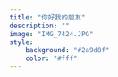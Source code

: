 ```yaml
---
title: "你好我的朋友"
description: ""
image: "IMG_7424.JPG"
style:
    background: "#2a9d8f"
    color: "#fff"
---
```


